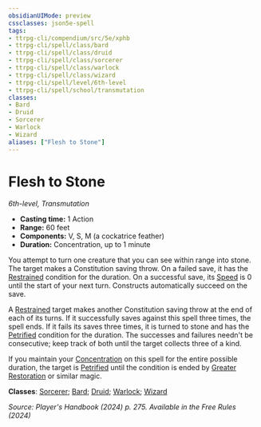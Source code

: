 ```yaml
---
obsidianUIMode: preview
cssclasses: json5e-spell
tags:
- ttrpg-cli/compendium/src/5e/xphb
- ttrpg-cli/spell/class/bard
- ttrpg-cli/spell/class/druid
- ttrpg-cli/spell/class/sorcerer
- ttrpg-cli/spell/class/warlock
- ttrpg-cli/spell/class/wizard
- ttrpg-cli/spell/level/6th-level
- ttrpg-cli/spell/school/transmutation
classes:
- Bard
- Druid
- Sorcerer
- Warlock
- Wizard
aliases: ["Flesh to Stone"]
---
```

# Flesh to Stone
*6th-level, Transmutation*  


- **Casting time:** 1 Action
- **Range:** 60 feet
- **Components:** V, S, M (a cockatrice feather)
- **Duration:** Concentration, up to 1 minute

You attempt to turn one creature that you can see within range into stone. The target makes a Constitution saving throw. On a failed save, it has the [Restrained](3-Mechanics/CLI/rules/conditions.md#Restrained) condition for the duration. On a successful save, its [Speed](3-Mechanics/CLI/rules/variant-rules/speed-xphb.md) is 0 until the start of your next turn. Constructs automatically succeed on the save.

A [Restrained](3-Mechanics/CLI/rules/conditions.md#Restrained) target makes another Constitution saving throw at the end of each of its turns. If it successfully saves against this spell three times, the spell ends. If it fails its saves three times, it is turned to stone and has the [Petrified](3-Mechanics/CLI/rules/conditions.md#Petrified) condition for the duration. The successes and failures needn't be consecutive; keep track of both until the target collects three of a kind.

If you maintain your [Concentration](3-Mechanics/CLI/rules/conditions.md#Concentration) on this spell for the entire possible duration, the target is [Petrified](3-Mechanics/CLI/rules/conditions.md#Petrified) until the condition is ended by [Greater Restoration](3-Mechanics/CLI/spells/greater-restoration-xphb.md) or similar magic.

**Classes**: [Sorcerer](3-Mechanics/CLI/lists/list-spells-classes-sorcerer.md); [Bard](3-Mechanics/CLI/lists/list-spells-classes-bard.md); [Druid](3-Mechanics/CLI/lists/list-spells-classes-druid.md); [Warlock](3-Mechanics/CLI/lists/list-spells-classes-warlock.md); [Wizard](3-Mechanics/CLI/lists/list-spells-classes-wizard.md)

*Source: Player's Handbook (2024) p. 275. Available in the Free Rules (2024)*